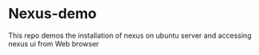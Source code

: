 # Nexus-demo
This repo demos the installation of nexus on ubuntu server and accessing nexus ui from Web browser
